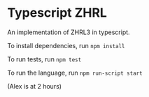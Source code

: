 Typescript ZHRL
=====

An implementation of ZHRL3 in typescript.


To install dependencies, run `npm install`

To run tests, run `npm test`

To run the language, run `npm run-script start`

(Alex is at 2 hours)
